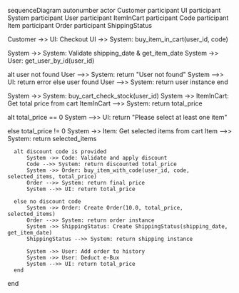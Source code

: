 sequenceDiagram
  autonumber
  actor Customer
  participant UI
  participant System
  participant User
  participant ItemInCart
  participant Code
  participant Item
  participant Order
  participant ShippingStatus

  Customer ->> UI: Checkout
  UI ->> System: buy_item_in_cart(user_id, code)
  
  System ->> System: Validate shipping_date & get_item_date
  System ->> User: get_user_by_id(user_id)

  alt user not found
      User -->> System: return "User not found"
      System -->> UI: return error 
  else user found
      User -->> System: return user instance
  end

  System ->> System: buy_cart_check_stock(user_id)
  System ->> ItemInCart: Get total price from cart
  ItemInCart -->> System: return total_price

  alt total_price == 0
      System -->> UI: return "Please select at least one item"

  else total_price != 0
      System ->> Item: Get selected items from cart
      Item -->> System: return selected_items
      
      alt discount code is provided
          System ->> Code: Validate and apply discount
          Code -->> System: return discounted total_price
          System ->> Order: buy_item_with_code(user_id, code, selected_items, total_price)
          Order -->> System: return final price
          System -->> UI: return total_price

      else no discount code
          System ->> Order: Create Order(10.0, total_price, selected_items)
          Order -->> System: return order instance
          System ->> ShippingStatus: Create ShippingStatus(shipping_date, get_item_date)
          ShippingStatus -->> System: return shipping instance

          System ->> User: Add order to history
          System ->> User: Deduct e-Bux
          System -->> UI: return total_price
      end
  end
